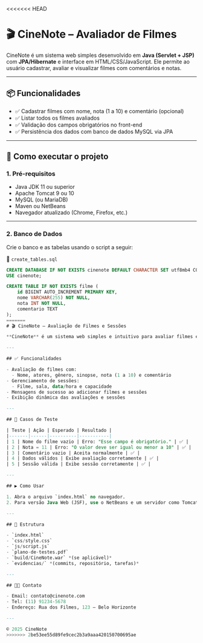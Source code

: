 <<<<<<< HEAD
# 🎬 CineNote – Avaliador de Filmes

CineNote é um sistema web simples desenvolvido em **Java (Servlet + JSP)** com **JPA/Hibernate** e interface em HTML/CSS/JavaScript. Ele permite ao usuário cadastrar, avaliar e visualizar filmes com comentários e notas.

---

## 📦 Funcionalidades

- ✅ Cadastrar filmes com nome, nota (1 a 10) e comentário (opcional)
- ✅ Listar todos os filmes avaliados
- ✅ Validação dos campos obrigatórios no front-end
- ✅ Persistência dos dados com banco de dados MySQL via JPA

---

## 🚀 Como executar o projeto

### 1. Pré-requisitos

- Java JDK 11 ou superior
- Apache Tomcat 9 ou 10
- MySQL (ou MariaDB)
- Maven ou NetBeans
- Navegador atualizado (Chrome, Firefox, etc.)

---

### 2. Banco de Dados

Crie o banco e as tabelas usando o script a seguir:

📄 `create_tables.sql`

```sql
CREATE DATABASE IF NOT EXISTS cinenote DEFAULT CHARACTER SET utf8mb4 COLLATE utf8mb4_unicode_ci;
USE cinenote;

CREATE TABLE IF NOT EXISTS filme (
    id BIGINT AUTO_INCREMENT PRIMARY KEY,
    nome VARCHAR(255) NOT NULL,
    nota INT NOT NULL,
    comentario TEXT
);
=======
# 🎬 CineNote – Avaliação de Filmes e Sessões

**CineNote** é um sistema web simples e intuitivo para avaliar filmes e gerenciar sessões de cinema.

---

## ✅ Funcionalidades

- Avaliação de filmes com:
  - Nome, atores, gênero, sinopse, nota (1 a 10) e comentário
- Gerenciamento de sessões:
  - Filme, sala, data/hora e capacidade
- Mensagens de sucesso ao adicionar filmes e sessões
- Exibição dinâmica das avaliações e sessões

---

## 🧪 Casos de Teste

| Teste | Ação | Esperado | Resultado |
|-------|------|----------|-----------|
| 1 | Nome do filme vazio | Erro: "Esse campo é obrigatório." | ✅ |
| 2 | Nota = 11 | Erro: "O valor deve ser igual ou menor a 10" | ✅ |
| 3 | Comentário vazio | Aceita normalmente | ✅ |
| 4 | Dados válidos | Exibe avaliação corretamente | ✅ |
| 5 | Sessão válida | Exibe sessão corretamente | ✅ |

---

## ▶️ Como Usar

1. Abra o arquivo `index.html` no navegador.
2. Para versão Java Web (JSF), use o NetBeans e um servidor como Tomcat ou GlassFish.

---

## 📁 Estrutura

- `index.html`  
- `css/style.css`  
- `js/script.js`  
- `plano-de-testes.pdf`  
- `build/CineNote.war` *(se aplicável)*  
- `evidencias/` *(commits, repositório, tarefas)*  

---

## 👨‍💻 Contato

- Email: contato@cinenote.com  
- Tel: (11) 91234-5678  
- Endereço: Rua dos Filmes, 123 – Belo Horizonte

---

© 2025 CineNote
>>>>>>> 2be53ee55d89fe9cec2b3a9aaa420150700695ae
